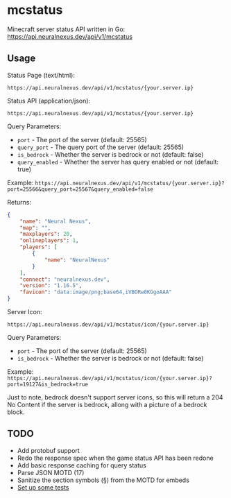 # mcstatus

Minecraft server status API written in Go: <https://api.neuralnexus.dev/api/v1/mcstatus>

## Usage

Status Page (text/html):

`https://api.neuralnexus.dev/api/v1/mcstatus/{your.server.ip}`

Status API (application/json):

`https://api.neuralnexus.dev/api/v1/mcstatus/{your.server.ip}`

Query Parameters:

- `port` - The port of the server (default: 25565)
- `query_port` - The query port of the server (default: 25565)
- `is_bedrock` - Whether the server is bedrock or not (default: false)
- `query_enabled` - Whether the server has query enabled or not (default: true)

Example: `https://api.neuralnexus.dev/api/v1/mcstatus/{your.server.ip}?port=25566&query_port=25567&query_enabled=false`

Returns:

```json
{
    "name": "Neural Nexus",
    "map": "",
    "maxplayers": 20,
    "onlineplayers": 1,
    "players": [
        {
            "name": "NeuralNexus"
        }
    ],
    "connect": "neuralnexus.dev",
    "version": "1.16.5",
    "favicon": "data:image/png;base64,iVBORw0KGgoAAA"
}
```

Server Icon:

`https://api.neuralnexus.dev/api/v1/mcstatus/icon/{your.server.ip}`

Query Parameters:

- `port` - The port of the server (default: 25565)
- `is_bedrock` - Whether the server is bedrock or not (default: false)

Example: `https://api.neuralnexus.dev/api/v1/mcstatus/icon/{your.server.ip}?port=19127&is_bedrock=true`

Just to note, bedrock doesn't support server icons, so this will return a 204 No Content if the server is bedrock, allong with a picture of a bedrock block.

## TODO

- Add protobuf support
- Redo the response spec when the game status API has been redone
- Add basic response caching for query status
- Parse JSON MOTD (17)
- Sanitize the section symbols (§) from the MOTD for embeds
- [Set up some tests](https://pkg.go.dev/testing)
